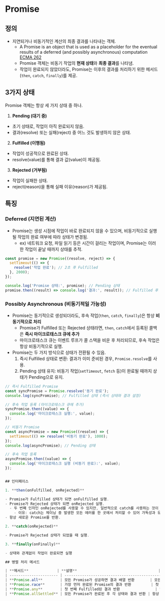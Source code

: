 # Promise

## 정의

- 지연되거나 비동기적인 계산의 최종 결과를 나타내는 객체.
  - A Promise is an object that is used as a placeholder for the eventual results of a deferred (and possibly asynchronous) computation [ECMA 262](https://tc39.es/ecma262/#sec-promise-objects)
  - Promise 객체는 비동기 작업의 **현재 상태**와 **최종 결과**를 나타냄.
  - 작업이 완료되지 않았더라도, Promise는 이후의 결과를 처리하기 위한 메서드(`then`, `catch`, `finally`)를 제공.

## 3가지 상태

Promise 객체는 항상 세 가지 상태 중 하나.

1. **Pending (대기 중)**

- 초기 상태로, 작업이 아직 완료되지 않음.
- 결과(resolve) 또는 실패(reject) 중 어느 것도 발생하지 않은 상태.

2. **Fulfilled (이행됨)**

- 작업이 성공적으로 완료된 상태.
- resolve(value)를 통해 결과 값(value)이 제공됨.

3. **Rejected (거부됨)**

- 작업이 실패한 상태.
- reject(reason)을 통해 실패 이유(reason)가 제공됨.

## 특징

### Deferred (지연된 계산)

- Promise는 생성 시점에 작업이 바로 완료되지 않을 수 있으며, 비동기적으로 실행될 작업의 완료 여부에 따라 상태가 변경됨.
  - ex) 네트워크 요청, 파일 읽기 등은 시간이 걸리는 작업이며, Promise는 이러한 작업이 끝날 때까지 상태를 추적.

```js
const promise = new Promise((resolve, reject) => {
  setTimeout(() => {
    resolve('작업 완료'); // 2초 후 Fulfilled
  }, 2000);
});

console.log('Promise 상태:', promise); // Pending 상태
promise.then((result) => console.log('결과:', result)); // Fulfilled 후 결과 출력
```

### Possibly Asynchronous (비동기적일 가능성)

- Promise는 동기적으로 생성되더라도, 후속 작업(`then`, `catch`, `finally`)은 항상 **비동기적으로 처리**
  - Promise가 Fulfilled 또는 Rejected 상태라면, `then`, `catch`에서 등록된 콜백은 **즉시 마이크로태스크 큐에 추가**
  - 마이크로태스크 큐는 이벤트 루프가 콜 스택을 비운 후 처리되므로, 후속 작업은 항상 비동기적으로 실행.
- Promise는 두 가지 방식으로 상태가 전환될 수 있음.
  1. 즉시 Fulfilled 상태로 변환: 결과가 이미 준비된 경우, `Promise.resolve`를 사용.
  2. Pending 상태 유지: 비동기 작업(`setTimeout`, `fetch` 등)이 완료될 때까지 상태가 Pending으로 유지.

```js
// 즉시 Fulfilled Promise
const syncPromise = Promise.resolve('동기 완료');
console.log(syncPromise); // Fulfilled 상태 (즉시 상태와 결과 설정)

// 후속 작업 등록 (마이크로태스크 큐에 추가)
syncPromise.then((value) => {
  console.log('마이크로태스크 실행:', value);
});

// 비동기 Promise
const asyncPromise = new Promise((resolve) => {
  setTimeout(() => resolve('비동기 완료'), 1000);
});
console.log(asyncPromise); // Pending 상태

// 후속 작업 등록
asyncPromise.then((value) => {
  console.log('마이크로태스크 실행 (비동기 완료):', value);
});


## 인터페이스

1. **then(onFulfilled, onRejected)**

- Promise가 Fulfilled 상태가 되면 onFulfilled 실행.
- Promise가 Rejected 상태가 되면 onRejected 실행.
  - 두 번째 인자인 onRejected를 사용할 수 있지만, 일반적으로 catch를 사용하는 것이 권장.
    - 이유: catch는 체이닝 중 발생한 모든 에러를 한 곳에서 처리할 수 있어 가독성과 유지보수성이 향상됨.
- 항상 새로운 Promise를 반환.

2. **catch(onRejected)**

- Promise가 Rejected 상태가 되었을 때 실행.

3. **finally(onFinally)**

- 상태와 관계없이 작업이 완료되면 실행

## 병렬 처리 메서드

| **메서드**             | **설명**                                     | **성공 조건**                   | **실패 조건**                       |
| ---------------------- | -------------------------------------------- | ------------------------------- | ----------------------------------- |
| **Promise.all**        | 모든 Promise가 성공하면 결과 배열 반환       | 모든 Promise가 Fulfilled        | 하나라도 Rejected                   |
| **Promise.race**       | 가장 먼저 완료된 Promise의 결과 반환         | 첫 번째 Fulfilled 또는 Rejected | 첫 번째 Rejected                    |
| **Promise.any**        | 첫 번째 Fulfilled된 결과 반환                | 하나라도 Fulfilled              | 모두 Rejected (AggregateError 반환) |
| **Promise.allSettled** | 모든 Promise가 완료된 후 각 상태와 결과 반환 | 항상 성공 (모든 상태 반환)      | 실패 없음                           |
```
